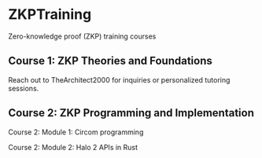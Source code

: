 # ZKPTraining
Zero-knowledge proof (ZKP) training courses


## Course 1: ZKP Theories and Foundations

Reach out to TheArchitect2000 for inquiries or personalized tutoring sessions.

## Course 2: ZKP Programming and Implementation

Course 2: Module 1: Circom programming
   
Course 2: Module 2: Halo 2 APIs in Rust
